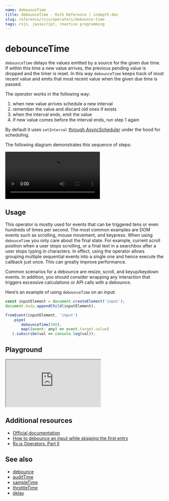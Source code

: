 ```yaml
---
name: debounceTime
title: debounceTime - RxJS Reference | indepth.dev
slug: reference/rxjs/operators/debounce-time
tags: rxjs, javascript, reactive programming
---
```


# debounceTime

`debounceTime` delays the values emitted by a source for the given due time. If within this time a new value arrives, the previous pending value is dropped and the timer is reset. In this way `debounceTime` keeps track of most recent value and emits that most recent value when the given due time is passed.

The operator works in the following way:
1. when new value arrives schedule a new interval
2. remember the value and discard old ones if exists
3. when the interval ends, emit the value
4. if new value comes before the interval ends, run step 1 again

By default it uses `setInterval` [through AsyncScheduler](https://github.com/ReactiveX/rxjs/blob/9b708613cb7687647dc43c5e15b821e17ccc23ef/src/internal/operators/debounceTime.ts#L64) under the hood for scheduling.

The following diagram demonstrates this sequence of steps:

<video>
    <source src="https://images.indepth.dev/references/rxjs/operators/debounce-time.mp4" type="video/mp4">
</video>

## Usage

This operator is mostly used for events that can be triggered tens or even hundreds of times per second. The most common examples are DOM events such as scrolling, mouse movement, and keypress. When using `debouceTime` you only care about the final state. For example, current scroll position when a user stops scrolling, or a final text in a searchbox after a user stops typing in characters. In effect, using the operator allows grouping multiple sequential events into a single one and hence execute the callback just once. This can greatly improve performance.

Common scenarios for a debounce are resize, scroll, and keyup/keydown events. In addition, you should consider wrapping any interaction that triggers excessive calculations or API calls with a debounce.

Here’s an example of using `debounceTime` on an input:

```javascript
const inputElement = document.createElement('input');
document.body.appendChild(inputElement);

fromEvent(inputElement, 'input')
   .pipe(
       debounceTime(500),
       map((event: any) => event.target.value)
   ).subscribe(val => console.log(val));
```

## Playground

<iframe src="https://stackblitz.com/edit/indepth-rxjs-debouncetime?embed=1&file=index.ts"></iframe>

## Additional resources

- [Official documentation](https://rxjs-dev.firebaseapp.com/api/operators/debounceTime)
- [How to debounce an input while skipping the first entry](https://indepth.dev/posts/1444/how-to-debounce-an-input-while-skipping-the-first-entry)
- [Rx.js Operators, Part II](https://indepth.dev/posts/1445/rx-js-operators-part-ii)

## See also

- [debounce](https://indepth.dev/reference/rxjs/operators/debounce)
- [auditTime](https://indepth.dev/reference/rxjs/operators/audit-time)
- [sampleTime](https://indepth.dev/reference/rxjs/operators/sample-time)
- [throttleTime](https://indepth.dev/reference/rxjs/operators/throttle-time)
- [delay](https://indepth.dev/reference/rxjs/operators/delay)
